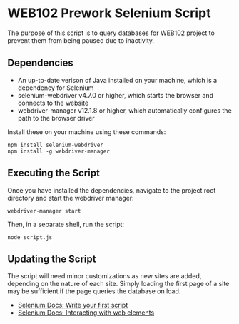 # WEB102 Prework Selenium Script

The purpose of this script is to query databases for WEB102 project to prevent them from being paused due to inactivity.

## Dependencies

* An up-to-date verison of Java installed on your machine, which is a dependency for Selenium
* selenium-webdriver v4.7.0 or higher, which starts the browser and connects to the website
* webdriver-manager v12.1.8 or higher, which automatically configures the path to the browser driver

Install these on your machine using these commands:

```shell
npm install selenium-webdriver
npm install -g webdriver-manager
```

## Executing the Script

Once you have installed the dependencies, navigate to the project root directory and start the webdriver manager:

```shell
webdriver-manager start
```

Then, in a separate shell, run the script:

```shell
node script.js
```

## Updating the Script

The script will need minor customizations as new sites are added, depending on the nature of each site. Simply loading the first page of a site may be sufficient if the page queries the database on load.

* [Selenium Docs: Write your first script](https://www.selenium.dev/documentation/webdriver/getting_started/first_script/)
* [Selenium Docs: Interacting with web elements](https://www.selenium.dev/documentation/webdriver/elements/interactions/)
